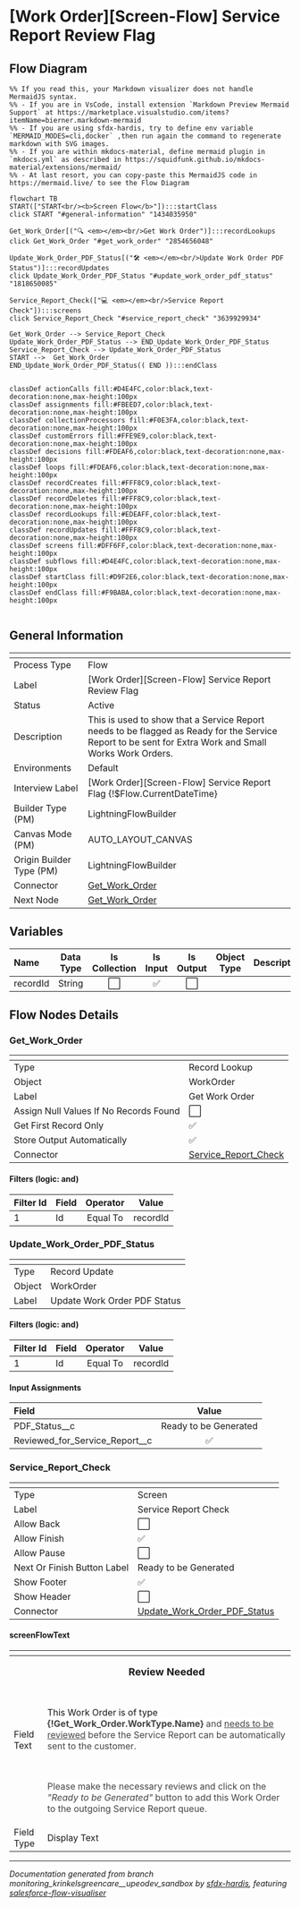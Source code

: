 # [Work Order][Screen-Flow] Service Report Review Flag

## Flow Diagram

```mermaid
%% If you read this, your Markdown visualizer does not handle MermaidJS syntax.
%% - If you are in VsCode, install extension `Markdown Preview Mermaid Support` at https://marketplace.visualstudio.com/items?itemName=bierner.markdown-mermaid
%% - If you are using sfdx-hardis, try to define env variable `MERMAID_MODES=cli,docker` ,then run again the command to regenerate markdown with SVG images.
%% - If you are within mkdocs-material, define mermaid plugin in `mkdocs.yml` as described in https://squidfunk.github.io/mkdocs-material/extensions/mermaid/
%% - At last resort, you can copy-paste this MermaidJS code in https://mermaid.live/ to see the Flow Diagram

flowchart TB
START(["START<br/><b>Screen Flow</b>"]):::startClass
click START "#general-information" "1434035950"

Get_Work_Order[("🔍 <em></em><br/>Get Work Order")]:::recordLookups
click Get_Work_Order "#get_work_order" "2854656048"

Update_Work_Order_PDF_Status[("🛠️ <em></em><br/>Update Work Order PDF Status")]:::recordUpdates
click Update_Work_Order_PDF_Status "#update_work_order_pdf_status" "1818650085"

Service_Report_Check(["💻 <em></em><br/>Service Report Check"]):::screens
click Service_Report_Check "#service_report_check" "3639929934"

Get_Work_Order --> Service_Report_Check
Update_Work_Order_PDF_Status --> END_Update_Work_Order_PDF_Status
Service_Report_Check --> Update_Work_Order_PDF_Status
START -->  Get_Work_Order
END_Update_Work_Order_PDF_Status(( END )):::endClass


classDef actionCalls fill:#D4E4FC,color:black,text-decoration:none,max-height:100px
classDef assignments fill:#FBEED7,color:black,text-decoration:none,max-height:100px
classDef collectionProcessors fill:#F0E3FA,color:black,text-decoration:none,max-height:100px
classDef customErrors fill:#FFE9E9,color:black,text-decoration:none,max-height:100px
classDef decisions fill:#FDEAF6,color:black,text-decoration:none,max-height:100px
classDef loops fill:#FDEAF6,color:black,text-decoration:none,max-height:100px
classDef recordCreates fill:#FFF8C9,color:black,text-decoration:none,max-height:100px
classDef recordDeletes fill:#FFF8C9,color:black,text-decoration:none,max-height:100px
classDef recordLookups fill:#EDEAFF,color:black,text-decoration:none,max-height:100px
classDef recordUpdates fill:#FFF8C9,color:black,text-decoration:none,max-height:100px
classDef screens fill:#DFF6FF,color:black,text-decoration:none,max-height:100px
classDef subflows fill:#D4E4FC,color:black,text-decoration:none,max-height:100px
classDef startClass fill:#D9F2E6,color:black,text-decoration:none,max-height:100px
classDef endClass fill:#F9BABA,color:black,text-decoration:none,max-height:100px


```

## General Information

|<!-- -->|<!-- -->|
|:---|:---|
|Process Type| Flow|
|Label|[Work Order][Screen-Flow] Service Report Review Flag|
|Status|Active|
|Description|This is used to show that a Service Report needs to be flagged as Ready for the Service Report to be sent for Extra Work and Small Works Work Orders.|
|Environments|Default|
|Interview Label|[Work Order][Screen-Flow] Service Report Flag {!$Flow.CurrentDateTime}|
| Builder Type (PM)|LightningFlowBuilder|
| Canvas Mode (PM)|AUTO_LAYOUT_CANVAS|
| Origin Builder Type (PM)|LightningFlowBuilder|
|Connector|[Get_Work_Order](#get_work_order)|
|Next Node|[Get_Work_Order](#get_work_order)|


## Variables

|Name|Data Type|Is Collection|Is Input|Is Output|Object Type|Description|
|:-- |:--:|:--:|:--:|:--:|:--:|:--  |
|recordId|String|⬜|✅|⬜|<!-- -->|<!-- -->|


## Flow Nodes Details

### Get_Work_Order

|<!-- -->|<!-- -->|
|:---|:---|
|Type|Record Lookup|
|Object|WorkOrder|
|Label|Get Work Order|
|Assign Null Values If No Records Found|⬜|
|Get First Record Only|✅|
|Store Output Automatically|✅|
|Connector|[Service_Report_Check](#service_report_check)|


#### Filters (logic: **and**)

|Filter Id|Field|Operator|Value|
|:-- |:-- |:--:|:--: |
|1|Id| Equal To|recordId|




### Update_Work_Order_PDF_Status

|<!-- -->|<!-- -->|
|:---|:---|
|Type|Record Update|
|Object|WorkOrder|
|Label|Update Work Order PDF Status|


#### Filters (logic: **and**)

|Filter Id|Field|Operator|Value|
|:-- |:-- |:--:|:--: |
|1|Id| Equal To|recordId|




#### Input Assignments

|Field|Value|
|:-- |:--: |
|PDF_Status__c|Ready to be Generated|
|Reviewed_for_Service_Report__c|✅|




### Service_Report_Check

|<!-- -->|<!-- -->|
|:---|:---|
|Type|Screen|
|Label|Service Report Check|
|Allow Back|⬜|
|Allow Finish|✅|
|Allow Pause|⬜|
|Next Or Finish Button Label|Ready to be Generated|
|Show Footer|✅|
|Show Header|⬜|
|Connector|[Update_Work_Order_PDF_Status](#update_work_order_pdf_status)|


#### screenFlowText

|<!-- -->|<!-- -->|
|:---|:---|
|Field Text|<p style="text-align: center;"><strong style="font-size: 18px;">Review Needed</strong></p><p><br></p><p>This Work Order is of type <strong style="color: rgb(68, 68, 68); background-color: rgb(255, 255, 255);">{!Get_Work_Order.WorkType.Name}</strong><span style="color: rgb(68, 68, 68); background-color: rgb(255, 255, 255);"> and </span><u style="color: rgb(68, 68, 68); background-color: rgb(255, 255, 255);">needs to be reviewed</u><span style="color: rgb(68, 68, 68); background-color: rgb(255, 255, 255);"> before the Service Report can be automatically sent to the customer.</span></p><p><br></p><p><span style="color: rgb(68, 68, 68); background-color: rgb(255, 255, 255);">Please make the necessary reviews and click on the </span><em style="color: rgb(68, 68, 68); background-color: rgb(255, 255, 255);">"Ready to be Generated"</em><span style="color: rgb(68, 68, 68); background-color: rgb(255, 255, 255);"> button to add this Work Order to the outgoing Service Report queue.</span></p>|
|Field Type| Display Text|








___

_Documentation generated from branch monitoring_krinkelsgreencare__upeodev_sandbox by [sfdx-hardis](https://sfdx-hardis.cloudity.com), featuring [salesforce-flow-visualiser](https://github.com/toddhalfpenny/salesforce-flow-visualiser)_